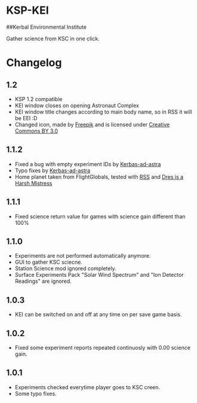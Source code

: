 # KSP-KEI
##Kerbal Environmental Institute

Gather science from KSC in one click.

# Changelog
## 1.2
- KSP 1.2 compatible
- KEI window closes on opening Astronaut Complex
- KEI window title changes according to main body name, so in RSS it will be EEI :D
- Changed icon, made by [Freepik](http://www.freepik.com) and is licensed under [Creative Commons BY 3.0](http://creativecommons.org/licenses/by/3.0/)

## 1.1.2
- Fixed a bug with empty experiment IDs by [Kerbas-ad-astra](https://github.com/Kerbas-ad-astra)
- Typo fixes by [Kerbas-ad-astra](https://github.com/Kerbas-ad-astra)
- Home planet taken from FlightGlobals, tested with [RSS](http://forum.kerbalspaceprogram.com/index.php?/topic/50471-113-real-solar-system-v1140-july-3/) and [Dres is a Harsh Mistress ](http://forum.kerbalspaceprogram.com/index.php?/topic/141142-dres-is-a-harsh-mistress/)

## 1.1.1
- Fixed science return value for games with science gain different than 100%

## 1.1.0
- Experiments are not performed automatically anymore.
- GUI to gather KSC sciecne.
- Station Science mod ignored completely.
- Surface Experiments Pack "Solar Wind Spectrum" and "Ion Detector Readings" are ignored.

## 1.0.3
- KEI can be switched on and off at any time on per save game basis.

## 1.0.2
- Fixed some experiment reports repeated continuosly with 0.00 science gain.

## 1.0.1
- Experiments checked everytime player goes to KSC creen.
- Some typo fixes.
